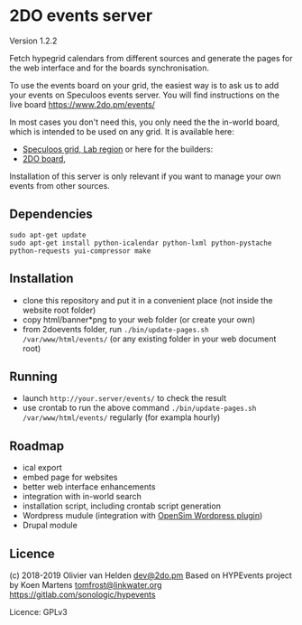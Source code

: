2DO events server
=================
Version 1.2.2

Fetch hypegrid calendars from different sources and generate the pages for the web interface and for the boards synchronisation.

To use the events board on your grid, the easiest way is to ask us to add your events on Speculoos events server.
You will find instructions on the live board https://www.2do.pm/events/

In most cases you don't need this, you only need the the in-world board, which is intended to be used on any grid.
It is available here:
  * [Speculoos grid, Lab region](hop://speculoos.world:8002/Lab/128/128/22)
or here for the builders:
  * [2DO board](https://git.magiiic.com/opensimulator/2do-board),

Installation of this server is only relevant if you want to manage your own events from other sources.

Dependencies
------------
``` shell
sudo apt-get update
sudo apt-get install python-icalendar python-lxml python-pystache python-requests yui-compressor make
```

Installation
------------
* clone this repository and put it in a convenient place (not inside the website root folder)
* copy html/banner*png to your web folder (or create your own)
* from 2doevents folder, run `./bin/update-pages.sh /var/www/html/events/`
  (or any existing folder in your web document root)

Running
-------
* launch `http://your.server/events/` to check the result
* use crontab to run the above command `./bin/update-pages.sh /var/www/html/events/` regularly (for exampla hourly)

Roadmap
-------
* ical export
* embed page for websites
* better web interface enhancements
* integration with in-world search
* installation script, including crontab script generation
* Wordpress mudule (integration with [OpenSim Wordpress plugin](https://git.magiiic.com/opensimulator/w4os))
* Drupal module

Licence
-------
(c) 2018-2019 Olivier van Helden <dev@2do.pm>
Based on HYPEvents project by Koen Martens <tomfrost@linkwater.org>  https://gitlab.com/sonologic/hypevents

Licence: GPLv3
